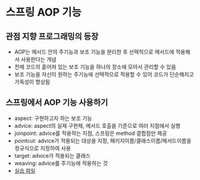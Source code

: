 # 스프링 AOP 기능

## 관점 지향 프로그래밍의 등장

- AOP는 메서드 안의 주기능과 보조 기능을 분리한 후 선택적으로 메서드에 적용해서 사용한다는 개념
- 전체 코드의 흩어져 있는 보조 기능을 하나의 장소에 모아서 관리할 수 있음
- 보조 기능을 자신이 원하는 주기능에 선택적으로 적용할 수 있어 코드가 단순해지고 가독성이 향상됨

## 스프링에서 AOP 기능 사용하기

- aspect: 구현하고자 하는 보조 기능
- advice: aspect의 실제 구현체, 메서드 호출을 기준으로 여러 지점에서 실행
- joinpoint: advice를 적용하는 지점, 스프링은 method 결합점만 제공
- pointcut: advice가 적용되는 대상을 지정, 패키지이름/클래스이름/메서드이름을 정규식으로 지정하여 사용
- target: advice가 적용되는 클래스
- weaving: advice를 주기능에 적용하는 것
- [실습 파일](chapter20/pro20/src)
